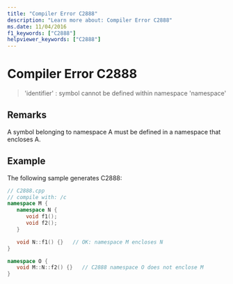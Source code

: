```yaml
---
title: "Compiler Error C2888"
description: "Learn more about: Compiler Error C2888"
ms.date: 11/04/2016
f1_keywords: ["C2888"]
helpviewer_keywords: ["C2888"]
---
```

# Compiler Error C2888

> 'identifier' : symbol cannot be defined within namespace 'namespace'

## Remarks

A symbol belonging to namespace A must be defined in a namespace that encloses A.

## Example

The following sample generates C2888:

```cpp
// C2888.cpp
// compile with: /c
namespace M {
   namespace N {
      void f1();
      void f2();
   }

   void N::f1() {}   // OK: namespace M encloses N
}

namespace O {
   void M::N::f2() {}   // C2888 namespace O does not enclose M
}
```
